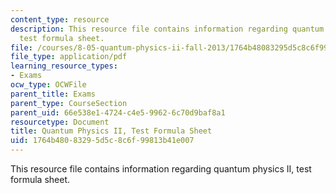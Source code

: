 ```yaml
---
content_type: resource
description: This resource file contains information regarding quantum physics II,
  test formula sheet.
file: /courses/8-05-quantum-physics-ii-fall-2013/1764b48083295d5c8c6f99813b41e007_MIT8_05F13_test_formu_sht.pdf
file_type: application/pdf
learning_resource_types:
- Exams
ocw_type: OCWFile
parent_title: Exams
parent_type: CourseSection
parent_uid: 66e538e1-4724-c4e5-9962-6c70d9baf8a1
resourcetype: Document
title: Quantum Physics II, Test Formula Sheet
uid: 1764b480-8329-5d5c-8c6f-99813b41e007
---
```

This resource file contains information regarding quantum physics II, test formula sheet.

